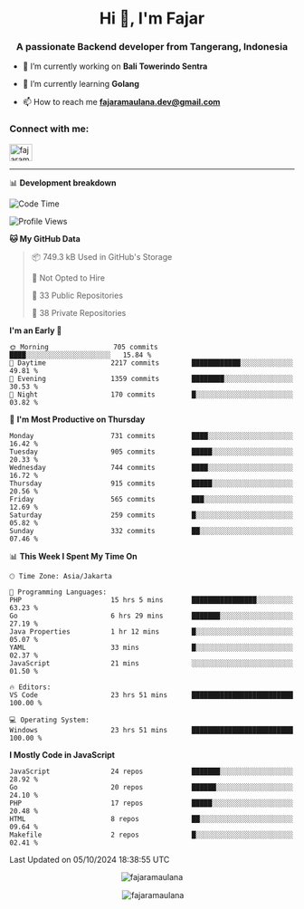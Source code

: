 <h1 align="center">Hi 👋, I'm Fajar</h1>
<h3 align="center">A passionate Backend developer from Tangerang, Indonesia</h3>

<!-- <p align="left"> <img src="https://komarev.com/ghpvc/?username=fajaramaulana&label=Profile%20views&color=0e75b6&style=flat" alt="fajaramaulana" /> </p> -->

- 🔭 I’m currently working on **Bali Towerindo Sentra**

- 🌱 I’m currently learning **Golang**

- 📫 How to reach me **fajaramaulana.dev@gmail.com**

<h3 align="left">Connect with me:</h3>
<p align="left">
<a href="https://linkedin.com/in/fajar-agus-maulana-73533a180/" target="blank"><img align="center" src="https://raw.githubusercontent.com/rahuldkjain/github-profile-readme-generator/master/src/images/icons/Social/linked-in-alt.svg" alt="fajaramaulana" height="30" width="40" /></a>
</p>

-------

📊 **Development breakdown**
<!--START_SECTION:waka-->
![Code Time](http://img.shields.io/badge/Code%20Time-2%2C316%20hrs%2043%20mins-blue)

![Profile Views](http://img.shields.io/badge/Profile%20Views-0-blue)

**🐱 My GitHub Data** 

> 📦 749.3 kB Used in GitHub's Storage 
 > 
> 🚫 Not Opted to Hire
 > 
> 📜 33 Public Repositories 
 > 
> 🔑 38 Private Repositories 
 > 
**I'm an Early 🐤** 

```text
🌞 Morning                705 commits         ████░░░░░░░░░░░░░░░░░░░░░   15.84 % 
🌆 Daytime                2217 commits        ████████████░░░░░░░░░░░░░   49.81 % 
🌃 Evening                1359 commits        ████████░░░░░░░░░░░░░░░░░   30.53 % 
🌙 Night                  170 commits         █░░░░░░░░░░░░░░░░░░░░░░░░   03.82 % 
```
📅 **I'm Most Productive on Thursday** 

```text
Monday                   731 commits         ████░░░░░░░░░░░░░░░░░░░░░   16.42 % 
Tuesday                  905 commits         █████░░░░░░░░░░░░░░░░░░░░   20.33 % 
Wednesday                744 commits         ████░░░░░░░░░░░░░░░░░░░░░   16.72 % 
Thursday                 915 commits         █████░░░░░░░░░░░░░░░░░░░░   20.56 % 
Friday                   565 commits         ███░░░░░░░░░░░░░░░░░░░░░░   12.69 % 
Saturday                 259 commits         █░░░░░░░░░░░░░░░░░░░░░░░░   05.82 % 
Sunday                   332 commits         ██░░░░░░░░░░░░░░░░░░░░░░░   07.46 % 
```


📊 **This Week I Spent My Time On** 

```text
🕑︎ Time Zone: Asia/Jakarta

💬 Programming Languages: 
PHP                      15 hrs 5 mins       ████████████████░░░░░░░░░   63.23 % 
Go                       6 hrs 29 mins       ███████░░░░░░░░░░░░░░░░░░   27.19 % 
Java Properties          1 hr 12 mins        █░░░░░░░░░░░░░░░░░░░░░░░░   05.07 % 
YAML                     33 mins             █░░░░░░░░░░░░░░░░░░░░░░░░   02.37 % 
JavaScript               21 mins             ░░░░░░░░░░░░░░░░░░░░░░░░░   01.50 % 

🔥 Editors: 
VS Code                  23 hrs 51 mins      █████████████████████████   100.00 % 

💻 Operating System: 
Windows                  23 hrs 51 mins      █████████████████████████   100.00 % 
```

**I Mostly Code in JavaScript** 

```text
JavaScript               24 repos            ███████░░░░░░░░░░░░░░░░░░   28.92 % 
Go                       20 repos            ██████░░░░░░░░░░░░░░░░░░░   24.10 % 
PHP                      17 repos            █████░░░░░░░░░░░░░░░░░░░░   20.48 % 
HTML                     8 repos             ██░░░░░░░░░░░░░░░░░░░░░░░   09.64 % 
Makefile                 2 repos             █░░░░░░░░░░░░░░░░░░░░░░░░   02.41 % 
```




 Last Updated on 05/10/2024 18:38:55 UTC
<!--END_SECTION:waka-->
<p align="center"><img align="center" src="https://github-readme-stats.vercel.app/api/top-langs?username=fajaramaulana&show_icons=true&locale=en&layout=compact" alt="fajaramaulana" /></p>

<p align="center">&nbsp;<img align="center" src="https://github-readme-stats.vercel.app/api?username=fajaramaulana&show_icons=true&locale=en" alt="fajaramaulana" /></p>
